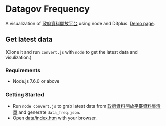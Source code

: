 # Datagov Frequency

A visualization of [政府資料開放平台](https://data.gov.tw) using node and D3plus. [Demo page](https://noobtw.github.io/datagov_freq).

## Get latest data

(Clone it and run `convert.js` with `node` to get the latest data and visulization.)

### Requirements

- Node.js 7.6.0 or above

### Getting Started

- Run `node convert.js` to grab latest data from [政府資料開放平臺資料集清單](https://data.gov.tw/dataset/6564) and generate `data_freq.json`.
- Open [data/index.htm](/data/index.htm) with your browser.
